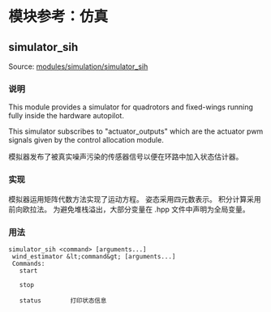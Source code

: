 # 模块参考：仿真

## simulator_sih
Source: [modules/simulation/simulator_sih](https://github.com/PX4/PX4-Autopilot/tree/release/1.14/src/modules/simulation/simulator_sih)


### 说明
This module provides a simulator for quadrotors and fixed-wings running fully inside the hardware autopilot.

This simulator subscribes to "actuator_outputs" which are the actuator pwm signals given by the control allocation module.

模拟器发布了被真实噪声污染的传感器信号以便在环路中加入状态估计器。

### 实现
模拟器运用矩阵代数方法实现了运动方程。 姿态采用四元数表示。 积分计算采用前向欧拉法。 为避免堆栈溢出，大部分变量在 .hpp 文件中声明为全局变量。



<a id="simulator_sih_usage"></a>

### 用法
```
simulator_sih <command> [arguments...]
 wind_estimator &lt;command&gt; [arguments...]
 Commands:
   start

   stop

   status        打印状态信息
```
